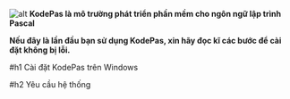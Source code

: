 ![alt](https://github.com/kodestudio/kodepas/blob/master/images/kodelogo.png)
**KodePas là mô trường phát triển phần mềm cho ngôn ngữ lập trình Pascal**

**Nếu đây là lần đầu bạn sử dụng KodePas, xin hãy đọc kĩ các bước để cài đặt không bị lỗi.**

#h1 Cài đặt KodePas trên Windows

#h2 Yêu cầu hệ thống
